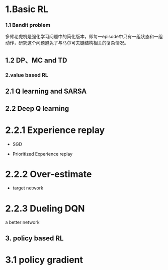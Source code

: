 # 1.Basic RL

### 1.1 Bandit problem                                                                                                                                                                                                                                                                                                                                                                                                                           

多臂老虎机是强化学习问题中的简化版本，即每一episode中只有一组状态和一组动作，研究这个问题避免了与马尔可夫链结构相关的复杂情况。



## 1.2 DP、MC and TD

### 2.value based RL


## 2.1 Q learning and SARSA



## 2.2 Deep Q learning


# 2.2.1 Experience replay

- SGD

- Prioritized Experience replay


# 2.2.2 Over-estimate

- target network


# 2.2.3 Dueling DQN
a better network


## 3. policy based RL

# 3.1 policy gradient


